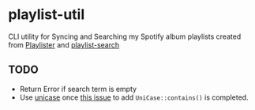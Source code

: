 # playlist-util

CLI utility for Syncing and Searching my Spotify album playlists created from [Playlister](https://github.com/ccb012100/playlister) and [playlist-search](https://github.com/ccb012100/playlist-search/)

## TODO

- Return Error if search term is empty
- Use [unicase](https://github.com/seanmonstar/unicase/pull/52) once [this issue](https://github.com/seanmonstar/unicase/pull/52) to add `UniCase::contains()` is completed.
